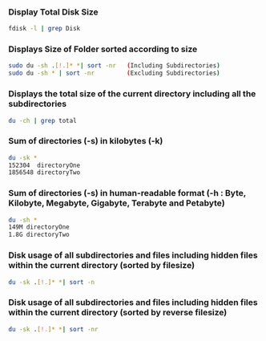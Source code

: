 ### Display Total Disk Size
```sh
fdisk -l | grep Disk
```

### Displays Size of Folder sorted according to size
```sh
sudo du -sh .[!.]* *| sort -nr   (Including Subdirectories)
sudo du -sh * | sort -nr         (Excluding Subdirectories)
```

### Displays the total size of the current directory including all the subdirectories
```sh
du -ch | grep total
```

### Sum of directories (-s) in kilobytes (-k)
```sh
du -sk *
152304  directoryOne
1856548 directoryTwo
```

### Sum of directories (-s) in human-readable format (-h : Byte, Kilobyte, Megabyte, Gigabyte, Terabyte and Petabyte)
```sh
du -sh *
149M directoryOne
1.8G directoryTwo
```

### Disk usage of all subdirectories and files including hidden files within the current directory (sorted by filesize)
```sh
du -sk .[!.]* *| sort -n
```

### Disk usage of all subdirectories and files including hidden files within the current directory (sorted by reverse filesize)
```sh
du -sk .[!.]* *| sort -nr
```
